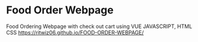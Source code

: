 # Food Order Webpage 
Food Ordering Webpage with check out cart using VUE JAVASCRIPT, HTML CSS
https://ritwiz06.github.io/FOOD-ORDER-WEBPAGE/
